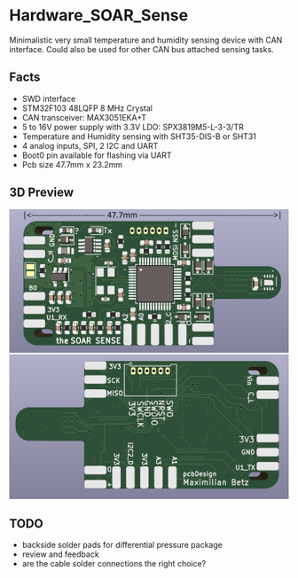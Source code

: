 # Hardware_SOAR_Sense
Minimalistic very small temperature and humidity sensing device with CAN interface. Could also be used for other CAN bus attached sensing tasks. 


## Facts
- SWD interface
- STM32F103 48LQFP 8 MHz Crystal 
- CAN transceiver: MAX3051EKA+T 
- 5 to 16V power supply with 3.3V LDO: SPX3819M5-L-3-3/TR
- Temperature and Humidity sensing with SHT35-DIS-B or SHT31
- 4 analog inputs, SPI, 2 I2C and UART 
- Boot0 pin available for flashing via UART
- Pcb size 47.7mm x 23.2mm

## 3D Preview 
![3D Preview](media/3d_front.JPG)
![3D Preview](media/3d_back.JPG)




## TODO
- backside solder pads for differential pressure package 
- review and feedback
- are the cable solder connections the right choice?